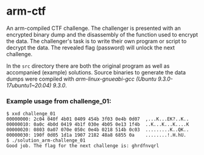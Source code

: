 # arm-ctf
An arm-compiled CTF challenge. The challenger is presented with an encrypted binary dump and the disassembly of the function used to encrypt the data. The challenger's task is to write their own program or script to decrypt the data. The revealed flag (password) will unlock the next challenge.

In the `src` directory there are both the original program as well as accompanied (example) solutions. Source binaries to generate the data dumps were compiled with _arm-linux-gnueabi-gcc (Ubuntu 9.3.0-17ubuntu1~20.04) 9.3.0_.


### Example usage from challenge_01:
```
$ xxd challenge_01 
00000000: 2c04 040f 4b01 0409 454b 3f03 0e4b 0d07  ,...K...EK?..K..
00000010: 0a0c 4b0d 0419 4b1f 030e 4b05 0e13 1f4b  ..K...K...K....K
00000020: 0803 0a07 070e 050c 0e4b 0218 514b 0c03  .........K..QK..
00000030: 190f 0d05 1d1a 1907 2182 48a8 6855 0a    ........!.H.hU.
$ ./solution_arm-challenge_01 
Good job. The flag for the next challenge is: ghrdfnvqrl
```
